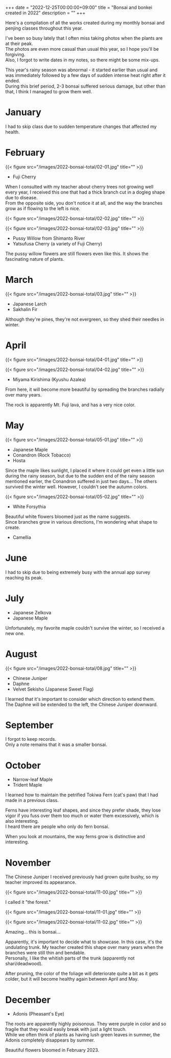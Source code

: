 +++
date = "2022-12-25T00:00:00+09:00"
title = "Bonsai and bonkei created in 2022"
description = ""
+++

Here's a compilation of all the works created during my monthly bonsai and penjing classes throughout this year.

I've been so busy lately that I often miss taking photos when the plants are at their peak.  
The photos are even more casual than usual this year, so I hope you'll be forgiving.  
Also, I forgot to write dates in my notes, so there might be some mix-ups.

This year's rainy season was abnormal - it started earlier than usual and was immediately followed by a few days of sudden intense heat right after it ended.  
During this brief period, 2-3 bonsai suffered serious damage, but other than that, I think I managed to grow them well.

# January
I had to skip class due to sudden temperature changes that affected my health.

# February
{{< figure src="/images/2022-bonsai-total/02-01.jpg" title="" >}}

* Fuji Cherry

When I consulted with my teacher about cherry trees not growing well every year, I received this one that had a thick branch cut in a dogleg shape due to disease.  
From the opposite side, you don't notice it at all, and the way the branches grow as if flowing to the left is nice.

{{< figure src="/images/2022-bonsai-total/02-02.jpg" title="" >}}

{{< figure src="/images/2022-bonsai-total/02-03.jpg" title="" >}}

* Pussy Willow from Shimanto River
* Yatsufusa Cherry (a variety of Fuji Cherry)

The pussy willow flowers are still flowers even like this. It shows the fascinating nature of plants.

# March
{{< figure src="/images/2022-bonsai-total/03.jpg" title="" >}}

- Japanese Larch
- Sakhalin Fir

Although they're pines, they're not evergreen, so they shed their needles in winter.

# April
{{< figure src="/images/2022-bonsai-total/04-01.jpg" title="" >}}

{{< figure src="/images/2022-bonsai-total/04-02.jpg" title="" >}}

* Miyama Kirishima (Kyushu Azalea)

From here, it will become more beautiful by spreading the branches radially over many years.

The rock is apparently Mt. Fuji lava, and has a very nice color.

# May

{{< figure src="/images/2022-bonsai-total/05-01.jpg" title="" >}}

* Japanese Maple
* Conandron (Rock Tobacco)
* Hosta

Since the maple likes sunlight, I placed it where it could get even a little sun during the rainy season, but due to the sudden end of the rainy season mentioned earlier, the Conandron suffered in just two days...
The others survived the winter well. However, I couldn't see the autumn colors.

{{< figure src="/images/2022-bonsai-total/05-02.jpg" title="" >}}

* White Forsythia

Beautiful white flowers bloomed just as the name suggests.  
Since branches grow in various directions, I'm wondering what shape to create.

* Camellia

# June

I had to skip due to being extremely busy with the annual app survey reaching its peak.

# July

* Japanese Zelkova
* Japanese Maple

Unfortunately, my favorite maple couldn't survive the winter, so I received a new one.

# August
{{< figure src="/images/2022-bonsai-total/08.jpg" title="" >}}

* Chinese Juniper
* Daphne
* Velvet Sekisho (Japanese Sweet Flag)

I learned that it's important to consider which direction to extend them.  
The Daphne will be extended to the left, the Chinese Juniper downward.

# September
I forgot to keep records.  
Only a note remains that it was a smaller bonsai.

# October
* Narrow-leaf Maple
* Trident Maple

I learned how to maintain the petrified Tokiwa Fern (cat's paw) that I had made in a previous class.

Ferns have interesting leaf shapes, and since they prefer shade, they lose vigor if you fuss over them too much or water them excessively, which is also interesting.  
I heard there are people who only do fern bonsai.

When you look at mountains, the way ferns grow is distinctive and interesting.

# November

The Chinese Juniper I received previously had grown quite bushy, so my teacher improved its appearance.

{{< figure src="/images/2022-bonsai-total/11-00.jpg" title="" >}}

I called it "the forest."

{{< figure src="/images/2022-bonsai-total/11-01.jpg" title="" >}}

{{< figure src="/images/2022-bonsai-total/11-02.jpg" title="" >}}

Amazing... this is bonsai...

Apparently, it's important to decide what to showcase. In this case, it's the undulating trunk. My teacher created this shape over many years when the branches were still thin and bendable.  
Personally, I like the whitish parts of the trunk (apparently not shari/deadwood).

After pruning, the color of the foliage will deteriorate quite a bit as it gets colder, but it will become healthy again between April and May.

# December

* Adonis (Pheasant's Eye)

The roots are apparently highly poisonous. They were purple in color and so fragile that they would easily break with just a light touch.  
While we often think of plants as having lush green leaves in summer, the Adonis completely disappears by summer.

Beautiful flowers bloomed in February 2023.